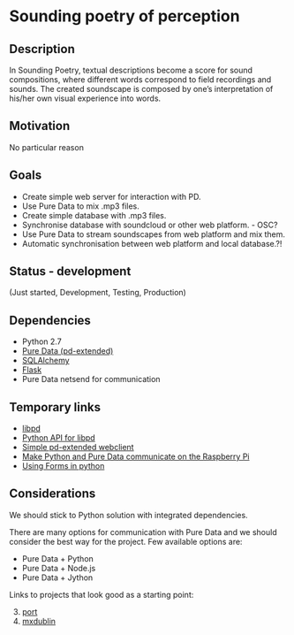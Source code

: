 Sounding poetry of perception
=============================

## Description

In Sounding Poetry, textual descriptions become a score for sound compositions, where different words correspond to field recordings and sounds. The created soundscape is composed by one’s interpretation of his/her own visual experience into words.

## Motivation

No particular reason

## Goals

* Create simple web server for interaction with PD.
* Use Pure Data to mix .mp3 files.
* Create simple database with .mp3 files.
* Synchronise database with soundcloud or other web platform. - OSC?
* Use Pure Data to stream soundscapes from web platform and mix them.
* Automatic synchronisation between web platform and local database.?!

## Status - development 

(Just started, Development, Testing, Production)

## Dependencies

* Python 2.7
* [Pure Data (pd-extended)](http://puredata.info/downloads/pd-extended)
* [SQLAlchemy](http://www.sqlalchemy.org)
* [Flask](http://flask.pocoo.org)
* Pure Data netsend for communication

## Temporary links

* [libpd](http://libpd.cc)
* [Python API for libpd](https://github.com/libpd/libpd/wiki/Python-API)
* [Simple pd-extended webclient](http://puredata.info/docs/tutorials/SimplePdExtendedWebclient)
* [Make Python and Pure Data communicate on the Raspberry Pi](http://guitarextended.wordpress.com/2012/11/03/make-python-and-pure-data-communicate-on-the-raspberry-pi/)
* [Using Forms in python](http://raspberrywebserver.com/cgiscripting/web-forms-with-python.html)

## Considerations

We should stick to Python solution with integrated dependencies.

There are many options for communication with Pure Data and we should consider the best way for the project.
Few available options are:

* Pure Data + Python
* Pure Data + Node.js
* Pure Data + Jython

Links to projects that look good as a starting point:

3. [port](https://github.com/thisconnect/port/blob/master/readme.md)
4. [mxdublin](http://www.le-son666.com/software/mxdublin/download.html)

